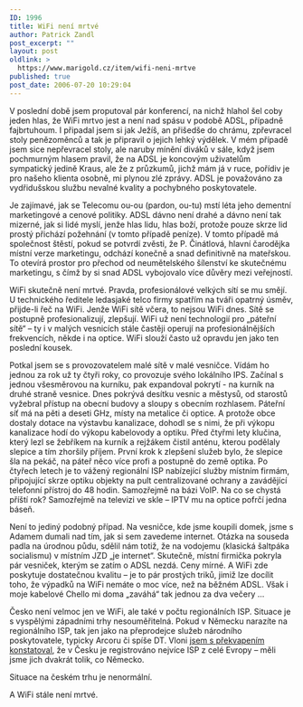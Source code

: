```yaml
---
ID: 1996
title: WiFi není mrtvé
author: Patrick Zandl
post_excerpt: ""
layout: post
oldlink: >
  https://www.marigold.cz/item/wifi-neni-mrtve
published: true
post_date: 2006-07-20 10:29:04
---
```

<p>V poslední době jsem proputoval pár konferencí, na nichž hlahol šel coby jeden hlas, že WiFi mrtvo jest a není nad spásu v podobě ADSL, případně fajbrtuhoum. I připadal jsem si jak Ježíš, an přišedše do chrámu, zpřevracel stoly penězoměnců a tak je připravil o jejich lehký výdělek. V mém případě jsem sice nepřevracel stoly, ale naruby mínění diváků v sále, když jsem pochmurným hlasem pravil, že na ADSL je koncovým uživatelům sympatický jedině Kraus, ale že z průzkumů, jichž mám já v ruce, pořídiv je pro našeho klienta osobně, mi plynou zlé zprávy. ADSL je považováno za vydřidušskou službu nevalné kvality a pochybného poskytovatele. </p>

<p>Je zajímavé, jak se Telecomu ou-ou (pardon, ou-tu) mstí léta jeho dementní marketingové a cenové politiky. ADSL dávno není drahé a dávno není tak mizerné, jak si lidé myslí, jenže hlas lidu, hlas boží, protože pouze skrze lid prostý přichází požehnání (v tomto případě peníze). V tomto případě má společnost štěstí, pokud se potvrdí zvěsti, že P. Činátlová, hlavní čarodějka místní verze marketingu, odchází konečně a snad definitivně na mateřskou. To otevírá prostor pro přechod od neumětelského šílenství ke skutečnému marketingu, s čímž by si snad ADSL vybojovalo více důvěry mezi veřejností. </p>

<p>WiFi skutečně není mrtvé. Pravda, profesionálové velkých sítí se mu smějí. U technického ředitele ledasjaké telco firmy spatřím na tváři opatrný úsměv, přijde-li řeč na WiFi. Jenže WiFi sítě včera, to nejsou WiFi dnes. Sítě se postupně profesionalizují, zlepšují. WiFi už není technologií pro „páteřní sítě“ – ty i v malých vesnicích stále častěji operují na profesionálnějších frekvencích, někde i na optice. WiFi slouží často už opravdu jen jako ten poslední kousek.</p>

<p>Potkal jsem se s provozovatelem malé sítě v malé vesničce. Vídám ho jednou za rok už ty čtyři roky, co provozuje svého lokálního IPS. Začínal s jednou všesměrovou na kurníku, pak expandoval pokrytí - na kurník na druhé straně vesnice. Dnes pokrývá desítku vesnic a městysů, od starostů vyžebral přístup na obecní budovy a sloupy s obecním rozhlasem. Páteřní síť má na pěti a deseti GHz, místy na metalice či optice. A protože obce dostaly dotace na výstavbu kanalizace, dohodl se s nimi, že při výkopu kanalizace hodí do výkopu kabelovody a optiku. Před čtyřmi lety klučina, který lezl se žebříkem na kurník a rejžákem čistil anténu, kterou podělaly slepice a tím zhoršily příjem. První krok k zlepšení služeb bylo, že slepice šla na pekáč, na páteř něco více profi a postupně do země optika. Po čtyřech letech je to vážený regionální ISP nabízející služby místním firmám, připojující skrze optiku objekty na pult centralizované ochrany a zavádějící telefonní přístroj do 48 hodin. Samozřejmě na bázi VoIP. Na co se chystá příští rok? Samozřejmě na televizi ve skle – IPTV mu na optice pofrčí jedna báseň. </p>

<p>Není to jediný podobný případ. Na vesničce, kde jsme koupili domek, jsme s Adamem dumali nad tím, jak si sem zavedeme internet. Otázka na souseda padla na úrodnou půdu, sdělil nám totiž, že na vodojemu (klasická šaltpáka socialismu) v místním JZD „je internet“. Skutečně, místní firmička pokryla pár vesniček, kterým se zatím o ADSL nezdá. Ceny mírné. A WiFi zde poskytuje dostatečnou kvalitu – je to pár prostých triků, jimiž lze docílit toho, že výpadků na WiFi nemáte o moc více, než na běžném ADSL. Však i moje kabelové Chello mi doma „zaváhá“ tak jednou za dva večery …</p>

<p>Česko není velmoc jen ve WiFi, ale také v počtu regionálních ISP. Situace je s vyspělými západními trhy nesouměřitelná. Pokud v Německu narazíte na regionálního ISP, tak jen jako na přeprodejce služeb národního poskytovatele, typicky Arcoru či spíše DT. Vloni <a href="/item/ceska-republika-ma-nejvice-isp-ze-zemi-eu">jsem s překvapením konstatoval</a>, že v Česku je registrováno nejvíce ISP z celé Evropy – měli jsme jich dvakrát tolik, co Německo.</p>

<p>Situace na českém trhu je nenormální. </p>

<p>A WiFi stále není mrtvé.
</p>
